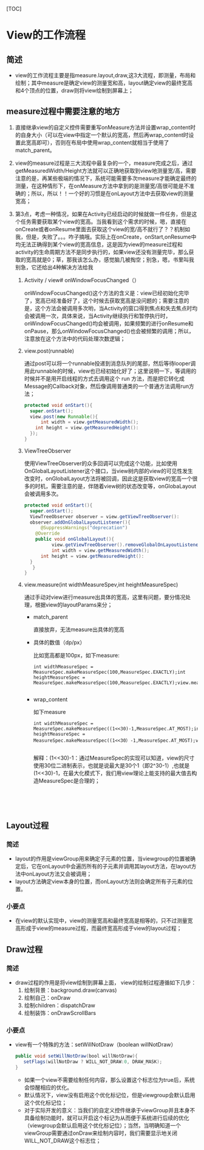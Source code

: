 [TOC]



# View的工作流程

## 简述

* view的工作流程主要是指measure.layout,draw,这3大流程，即测量，布局和绘制；其中measure是确定view的测量宽和高，layout确定view的最终宽高和4个顶点的位置，draw则将view绘制到屏幕上；

## measure过程中需要注意的地方

1. 直接继承view的自定义控件需要重写onMeasure方法并设置wrap_content时的自身大小（可以在view中指定一个默认的宽高，然后再wrap_content时设置此宽高即可），否则在布局中使用wrap_content就相当于使用了match_parent。

2. view的measure过程是三大流程中最复杂的一个，measure完成之后，通过getMeasuredWidth/Height方法就可以正确地获取到view地测量宽/高，需要注意的是，再某些极端的情况下，系统可能需要多次measure才能确定最终的测量，在这种情形下，在onMeasure方法中拿到的是测量宽/高很可能是不准确的；所以，所以！！一个好的习惯是在onLayout方法中去获取view的测量宽高；

3. 第3点，考虑一种情况，如果在Activity已经启动的时候就做一件任务，但是这个任务需要获取某个view的宽高。当我看到这个需求的时候，嗯，直接在onCreate或者onResume里面去获取这个view的宽/高不就行了？？机制如我，但是，失败了。。。咋子搞哦。实际上在onCreate，onStart,onResume中均无法正确得到某个view的宽高信息，这是因为view的measure过程和activity的生命周期方法不是同步执行的，如果view还没有测量完毕，那么获取的宽高就是0；草，那我该怎么办，感觉脑几被掏空；别急，嗯，书里叫我别急，它还给出4种解决方法给我

   1. Activity / view# onWindowFocusChanged（）

      onWindowFocusChanged()这个方法的含义是：view已经初始化完毕了，宽高已经准备好了，这个时候去获取宽高是没问题的；需要注意的是，这个方法会被调用多次哟，当Activity的窗口得到焦点和失去焦点时均会被调用一次，具体来说，当Activity继续执行和暂停执行时，onWindowFocusChanged()均会被调用，如果频繁的进行onResume和onPause，那么onWindowFocusChanged()也会被频繁的调用；所以，注意放在这个方法中的代码处理次数逻辑；

   2. view.post(runnable)

      通过post可以将一个runnable投递到消息队列的尾部，然后等待looper调用此runnable的时候，view也已经初始化好了；这里说明一下，等调用的时候并不是用开启线程的方式去调用这个 run 方法，而是把它转化成Message的Callback对象，然后像调用普通类的一个普通方法调用run方法；

      ~~~java
      protected void onStart(){
        super.onStart();
        view.post(new Runnable(){
        	int width = view.getMeasuredWidth();
          int height = view.getMeasuredHeight():
        });
      }
      ~~~

   3. ViewTreeObserver

      使用ViewTreeObserver的众多回调可以完成这个功能，比如使用OnGlobalLayoutListener这个接口，当view树内部的view的可见性发生改变时，onGlobalLayout方法将被回调，因此这是获取view的宽高一个很多的时机，需要注意的是，伴随着view树的状态改变等，onGlobaLayout会被调用多次。

      ~~~java
      protected void onStart(){
        super.onStart();
        ViewTreeObserver observer = view.getViewTreeObserver():
        observer.addOnGlobalLayoutListener(){
        	@SuppressWarnings("deprecation")
          @Override
          public void onGlobalLayout(){
        		view.getViewTreeObserver().removeGlobalOnLayoutListener(this);
            	int width = view.getMeasuredWidth();
          	int height = view.getMeasuredHeight():
      	}
         }
      }
      ~~~

   4. view.measure(int widthMeasureSpev,int heightMeasureSpec)

      通过手动对view进行measure出具体的宽高，这里有问题，要分情况处理，根据view的layoutParams来分；

      - match_parent

        直接放弃，无法measure出具体的宽高


      - 具体的数值（dp/px）
    
        比如宽高都是100px，如下measure:
    
        ```
        int widthMeasureSpec = MeasureSpec.makeMeasureSpec(100,MeasureSpec.EXACTLY);int heightMeasureSpec = MeasureSpec.makeMeasureSpec(100,MeasureSpec.EXACTLY);view.measure(widthMeasureSpec,heightMeasureSpec);
    
        ```
    
      - wrap_content
    
        如下measure
    
        ```
        int widthMeasureSpec = MeasureSpec.makeMeasureSpec((1<<30)-1,MeasureSpec.AT_MOST);int heightMeasureSpec = MeasureSpec.makeMeasureSpec((1<<30）-1,MeasureSpec.AT_MOST);view.measure(widthMeasureSpec,heightMeasureSpec);
    
        ```
    
        解释：(1<<30)-1：通过MeasureSpec的实现可以知道，view的尺寸使用30位二进制表示，也就是说最大是30个1（即2^30-1）,也就是(1<<30)-1，在最大化模式下，我们用view理论上能支持的最大值去构造MeasureSpec是合理的；

   ​

   ​

## Layout过程

### 简述

* layout的作用是viewGroup用来确定子元素的位置，当viewgroup的位置被确定后，它在onLayout中会遍历所有的子元素并调用其layout方法，在layout方法中onLayout方法又会被调用；
* layout方法确定view本身的位置，而onLayout方法则会确定所有子元素的位置。

### 小要点

* 在view的默认实现中，view的测量宽高和最终宽高是相等的，只不过测量宽高形成于view的measure过程，而最终宽高形成于view的layout过程；

## Draw过程

### 简述

* draw过程的作用是将view绘制到屏幕上面， view的绘制过程遵循如下几步：
  1. 绘制背景：background.draw(canvas)
  2. 绘制自己：onDraw
  3. 绘制children：dispatchDraw
  4. 绘制装饰：onDrawScrollBars

### 小要点

* view有一个特殊的方法：setWillNotDraw（boolean willNotDraw）

  ~~~java
  public void setWillNotDraw(bool willNotDraw){
     setFlags(willNotDraw ? WILL_NOT_DRAW:0, DRAW_MASK);
  }
  ~~~

  * 如果一个view不需要绘制任何内容，那么设置这个标志位为true后，系统会惊醒相应的优化。
  * 默认情况下，view没有启用这个优化标记位，但是viewgroup会默认启用这个优化标记位；
  * 对于实际开发的意义：当我们的自定义控件继承于viewGroup并且本身不具备绘制功能时，就可以开启这个标记为从而便于系统进行后续的优化（viewgroup会默认启用这个优化标记位）；当然，当明确知道一个viewGroup需要通过onDraw来绘制内容时，我们需要显示地关闭WILL_NOT_DRAW这个标志位；


